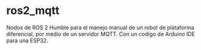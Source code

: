 # ros2_mqtt
Nodos de ROS 2 Humble para el manejo manual de un robot de plataforma diferencial, por medio de un servidor MQTT. Con un codigo de Arduino IDE para una ESP32.

